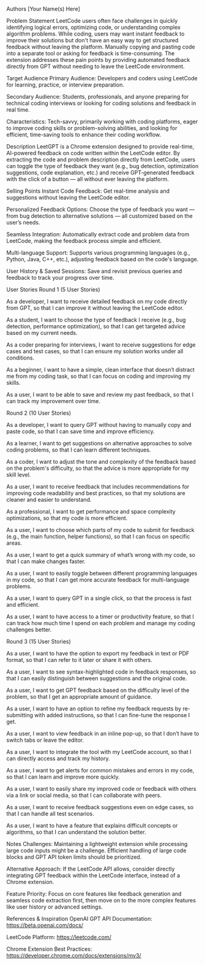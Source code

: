 Authors
[Your Name(s) Here]

Problem Statement
LeetCode users often face challenges in quickly identifying logical errors, optimizing code, or understanding complex algorithm problems. While coding, users may want instant feedback to improve their solutions but don't have an easy way to get structured feedback without leaving the platform. Manually copying and pasting code into a separate tool or asking for feedback is time-consuming. The extension addresses these pain points by providing automated feedback directly from GPT without needing to leave the LeetCode environment.

Target Audience
Primary Audience: Developers and coders using LeetCode for learning, practice, or interview preparation.

Secondary Audience: Students, professionals, and anyone preparing for technical coding interviews or looking for coding solutions and feedback in real time.

Characteristics: Tech-savvy, primarily working with coding platforms, eager to improve coding skills or problem-solving abilities, and looking for efficient, time-saving tools to enhance their coding workflow.

Description
LeetGPT is a Chrome extension designed to provide real-time, AI-powered feedback on code written within the LeetCode editor. By extracting the code and problem description directly from LeetCode, users can toggle the type of feedback they want (e.g., bug detection, optimization suggestions, code explanation, etc.) and receive GPT-generated feedback with the click of a button — all without ever leaving the platform.

Selling Points
Instant Code Feedback: Get real-time analysis and suggestions without leaving the LeetCode editor.

Personalized Feedback Options: Choose the type of feedback you want — from bug detection to alternative solutions — all customized based on the user’s needs.

Seamless Integration: Automatically extract code and problem data from LeetCode, making the feedback process simple and efficient.

Multi-language Support: Supports various programming languages (e.g., Python, Java, C++, etc.), adjusting feedback based on the code's language.

User History & Saved Sessions: Save and revisit previous queries and feedback to track your progress over time.

User Stories
Round 1 (5 User Stories)

As a developer, I want to receive detailed feedback on my code directly from GPT, so that I can improve it without leaving the LeetCode editor.

As a student, I want to choose the type of feedback I receive (e.g., bug detection, performance optimization), so that I can get targeted advice based on my current needs.

As a coder preparing for interviews, I want to receive suggestions for edge cases and test cases, so that I can ensure my solution works under all conditions.

As a beginner, I want to have a simple, clean interface that doesn’t distract me from my coding task, so that I can focus on coding and improving my skills.

As a user, I want to be able to save and review my past feedback, so that I can track my improvement over time.

Round 2 (10 User Stories)

As a developer, I want to query GPT without having to manually copy and paste code, so that I can save time and improve efficiency.

As a learner, I want to get suggestions on alternative approaches to solve coding problems, so that I can learn different techniques.

As a coder, I want to adjust the tone and complexity of the feedback based on the problem's difficulty, so that the advice is more appropriate for my skill level.

As a user, I want to receive feedback that includes recommendations for improving code readability and best practices, so that my solutions are cleaner and easier to understand.

As a professional, I want to get performance and space complexity optimizations, so that my code is more efficient.

As a user, I want to choose which parts of my code to submit for feedback (e.g., the main function, helper functions), so that I can focus on specific areas.

As a user, I want to get a quick summary of what’s wrong with my code, so that I can make changes faster.

As a user, I want to easily toggle between different programming languages in my code, so that I can get more accurate feedback for multi-language problems.

As a user, I want to query GPT in a single click, so that the process is fast and efficient.

As a user, I want to have access to a timer or productivity feature, so that I can track how much time I spend on each problem and manage my coding challenges better.

Round 3 (15 User Stories)

As a user, I want to have the option to export my feedback in text or PDF format, so that I can refer to it later or share it with others.

As a user, I want to see syntax-highlighted code in feedback responses, so that I can easily distinguish between suggestions and the original code.

As a user, I want to get GPT feedback based on the difficulty level of the problem, so that I get an appropriate amount of guidance.

As a user, I want to have an option to refine my feedback requests by re-submitting with added instructions, so that I can fine-tune the response I get.

As a user, I want to view feedback in an inline pop-up, so that I don’t have to switch tabs or leave the editor.

As a user, I want to integrate the tool with my LeetCode account, so that I can directly access and track my history.

As a user, I want to get alerts for common mistakes and errors in my code, so that I can learn and improve more quickly.

As a user, I want to easily share my improved code or feedback with others via a link or social media, so that I can collaborate with peers.

As a user, I want to receive feedback suggestions even on edge cases, so that I can handle all test scenarios.

As a user, I want to have a feature that explains difficult concepts or algorithms, so that I can understand the solution better.

Notes
Challenges: Maintaining a lightweight extension while processing large code inputs might be a challenge. Efficient handling of large code blocks and GPT API token limits should be prioritized.

Alternative Approach: If the LeetCode API allows, consider directly integrating GPT feedback within the LeetCode interface, instead of a Chrome extension.

Feature Priority: Focus on core features like feedback generation and seamless code extraction first, then move on to the more complex features like user history or advanced settings.

References & Inspiration
OpenAI GPT API Documentation: https://beta.openai.com/docs/

LeetCode Platform: https://leetcode.com/

Chrome Extension Best Practices: https://developer.chrome.com/docs/extensions/mv3/
